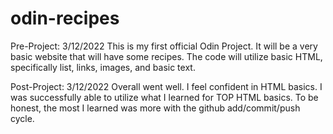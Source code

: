 # odin-recipes
Pre-Project: 3/12/2022
    This is my first official Odin Project. It will be a very basic website that will have some recipes. The code will utilize basic HTML, specifically list, links, images, and basic text.

Post-Project: 3/12/2022
    Overall went well. I feel confident in HTML basics. I was successfully able to utilize what I learned for TOP HTML basics. To be honest, the most I learned was more with the github add/commit/push cycle.